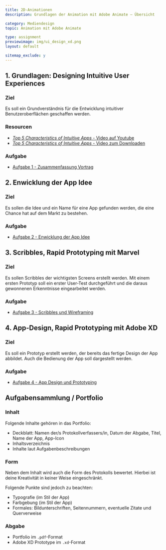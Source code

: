 ```yaml
---
title: 2D-Animationen
description: Grundlagen der Animation mit Adobe Animate – Übersicht

category: Mediendesign
topic: Animation mit Adobe Animate

type: assignment
previewimage: img/ui_design_xd.png
layout: default

sitemap_exclude: y
---
```



## 1. Grundlagen: Designing Intuitive User Experiences


### Ziel

Es soll ein Grundverständnis für die Entwicklung intuitiver Benutzeroberflächen geschaffen werden.

### Resourcen
- [_Top 5 Characteristics of Intuitive Apps_ - Video auf Youtube](https://www.youtube.com/watch?v=PtNJSrymZb8)
- [_Top 5 Characteristics of Intuitive Apps_ - Video zum Downloaden](https://devstreaming-cdn.apple.com/videos/wwdc/2014/211xxmyz80g30i9/211/211_sd_designing_intuitive_user_experiences.mov?dl=1)

### Aufgabe
* [Aufgabe 1 - Zusammenfassung Vortrag](11_appdesign_theory.md)


## 2. Enwicklung der App Idee

### Ziel

Es sollen die Idee und ein Name für eine App gefunden werden, die eine Chance hat auf dem Markt zu bestehen.


### Aufgabe
* [Aufgabe 2 - Enwicklung der App Idee](12_appdesign_idea.md)


## 3. Scribbles, Rapid Prototyping mit Marvel

### Ziel
Es sollen Scribbles der wichtigsten Screens erstellt werden. Mit einem ersten Prototyp soll ein erster User-Test durchgeführt und die daraus gewonnenen Erkenntnisse eingearbeitet werden.


### Aufgabe
* [Aufgabe 3 - Scribbles und Wireframing](13_appdesign_scribbles.md)


## 4. App-Design, Rapid Prototyping mit Adobe XD

### Ziel
Es soll ein Prototyp erstellt werden, der bereits das fertige Design der App abbildet. Auch die Bedienung der App soll dargestellt werden.

### Aufgabe 
* [Aufgabe 4 - App Design und Prototyping](14_appdesign_xd.md)

## Aufgabensammlung / Portfolio

### Inhalt
Folgende Inhalte gehören in das Portfolio:
* Deckblatt: Namen der/s Protokollverfassers/in, Datum der Abgabe, Titel, Name der App, App-Icon 
* Inhaltsverzeichnis
* Inhalte laut Aufgabenbeschreibungen

### Form
Neben dem Inhalt wird auch die Form des Protokolls bewertet. Hierbei ist deine Kreativität in
keiner Weise eingeschränkt.

Folgende Punkte sind jedoch zu beachten:
- Typografie (im Stil der App)
- Farbgebung (im Stil der App)
- Formales: Bildunterschriften, Seitennummern, eventuelle Zitate und Querverweise

### Abgabe
- Portfolio im `.pdf`-Format
- Adobe XD Prototype im `.xd`-Format
